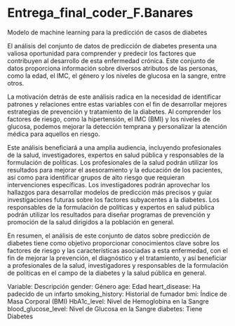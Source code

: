 # Entrega_final_coder_F.Banares
Modelo de machine learning para la predicción de casos de diabetes

El análisis del conjunto de datos de predicción de diabetes presenta una valiosa oportunidad para comprender y predecir los factores que contribuyen al desarrollo de esta enfermedad crónica. Este conjunto de datos proporciona información sobre diversos atributos de las personas, como la edad, el IMC, el género y los niveles de glucosa en la sangre, entre otros.

La motivación detrás de este análisis radica en la necesidad de identificar patrones y relaciones entre estas variables con el fin de desarrollar mejores estrategias de prevención y tratamiento de la diabetes. Al comprender los factores de riesgo, como la hipertensión, el IMC (BMI) y los niveles de glucosa, podemos mejorar la detección temprana y personalizar la atención médica para aquellos en riesgo.

Este análisis beneficiará a una amplia audiencia, incluyendo profesionales de la salud, investigadores, expertos en salud pública y responsables de la formulación de políticas. Los profesionales de la salud podrán utilizar los resultados para mejorar el asesoramiento y la educación de los pacientes, así como para identificar grupos de alto riesgo que requieran intervenciones específicas. Los investigadores podrán aprovechar los hallazgos para desarrollar modelos de predicción más precisos y guiar investigaciones futuras sobre los factores subyacentes a la diabetes. Los responsables de la formulación de políticas y expertos en salud pública podrán utilizar los resultados para diseñar programas de prevención y promoción de la salud dirigidos a la población en general.

En resumen, el análisis de este conjunto de datos sobre predicción de diabetes tiene como objetivo proporcionar conocimientos clave sobre los factores de riesgo y las características asociadas a esta enfermedad, con el fin de mejorar la prevención, el diagnóstico y el tratamiento, y así beneficiar a profesionales de la salud, investigadores y responsables de la formulación de políticas en el campo de la diabetes y la salud pública en general.

Variable: Descripción
gender: Género
age: Edad
heart_disease:	Ha padecido de un infarto
smoking_history:  	Historial de fumador
bmi:	Índice de Masa Corporal (BMI)
HbA1c_level:	Nivel de Hemoglobina en la Sangre
blood_glucose_level:	Nivel de Glucosa en la Sangre
diabetes:	Tiene Diabetes


